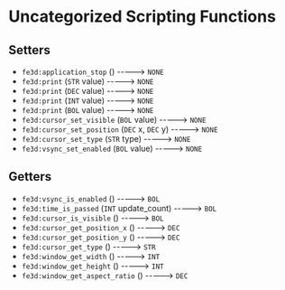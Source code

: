 # Uncategorized Scripting Functions

## Setters

- `fe3d:application_stop` () -----> `NONE`
- `fe3d:print` (`STR` value) -----> `NONE`
- `fe3d:print` (`DEC` value) -----> `NONE`
- `fe3d:print` (`INT` value) -----> `NONE`
- `fe3d:print` (`BOL` value) -----> `NONE`
- `fe3d:cursor_set_visible` (`BOL` value) -----> `NONE`
- `fe3d:cursor_set_position` (`DEC` x, `DEC` y) -----> `NONE`
- `fe3d:cursor_set_type` (`STR` type) -----> `NONE`
- `fe3d:vsync_set_enabled` (`BOL` value) -----> `NONE`

## Getters

- `fe3d:vsync_is_enabled` () -----> `BOL`
- `fe3d:time_is_passed` (`INT` update_count) -----> `BOL`
- `fe3d:cursor_is_visible` () -----> `BOL`
- `fe3d:cursor_get_position_x` () -----> `DEC`
- `fe3d:cursor_get_position_y` () -----> `DEC`
- `fe3d:cursor_get_type` () -----> `STR`
- `fe3d:window_get_width` () -----> `INT`
- `fe3d:window_get_height` () -----> `INT`
- `fe3d:window_get_aspect_ratio` () -----> `DEC`
